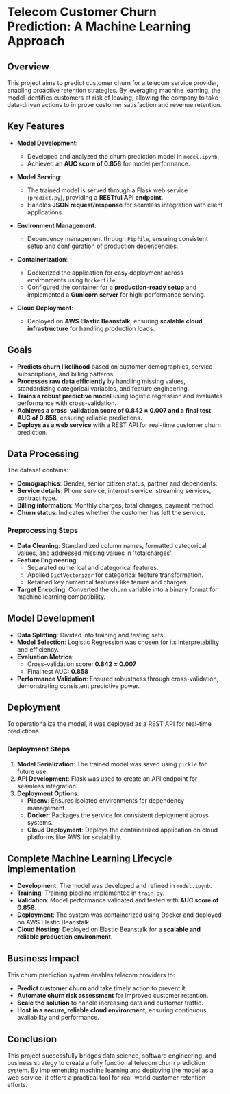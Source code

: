 # Telecom Customer Churn Prediction: A Machine Learning Approach

## Overview
This project aims to predict customer churn for a telecom service provider, enabling proactive retention strategies. By leveraging machine learning, the model identifies customers at risk of leaving, allowing the company to take data-driven actions to improve customer satisfaction and revenue retention.

## Key Features
- **Model Development**: 
  - Developed and analyzed the churn prediction model in `model.ipynb`.
  - Achieved an **AUC score of 0.858** for model performance.

- **Model Serving**:
  - The trained model is served through a Flask web service (`predict.py`), providing a **RESTful API endpoint**.
  - Handles **JSON request/response** for seamless integration with client applications.

- **Environment Management**:
  - Dependency management through `Pipfile`, ensuring consistent setup and configuration of production dependencies.

- **Containerization**:
  - Dockerized the application for easy deployment across environments using `Dockerfile`.
  - Configured the container for a **production-ready setup** and implemented a **Gunicorn server** for high-performance serving.

- **Cloud Deployment**:
  - Deployed on **AWS Elastic Beanstalk**, ensuring **scalable cloud infrastructure** for handling production loads.

## Goals
- **Predicts churn likelihood** based on customer demographics, service subscriptions, and billing patterns.
- **Processes raw data efficiently** by handling missing values, standardizing categorical variables, and feature engineering.
- **Trains a robust predictive model** using logistic regression and evaluates performance with cross-validation.
- **Achieves a cross-validation score of 0.842 ± 0.007 and a final test AUC of 0.858**, ensuring reliable predictions.
- **Deploys as a web service** with a REST API for real-time customer churn prediction.

## Data Processing
The dataset contains:
- **Demographics**: Gender, senior citizen status, partner and dependents.
- **Service details**: Phone service, internet service, streaming services, contract type.
- **Billing information**: Monthly charges, total charges, payment method.
- **Churn status**: Indicates whether the customer has left the service.

### Preprocessing Steps
- **Data Cleaning**: Standardized column names, formatted categorical values, and addressed missing values in 'totalcharges'.
- **Feature Engineering**:
  - Separated numerical and categorical features.
  - Applied `DictVectorizer` for categorical feature transformation.
  - Retained key numerical features like tenure and charges.
- **Target Encoding**: Converted the churn variable into a binary format for machine learning compatibility.

## Model Development
- **Data Splitting**: Divided into training and testing sets.
- **Model Selection**: Logistic Regression was chosen for its interpretability and efficiency.
- **Evaluation Metrics**:
  - Cross-validation score: **0.842 ± 0.007**
  - Final test AUC: **0.858**
- **Performance Validation**: Ensured robustness through cross-validation, demonstrating consistent predictive power.

## Deployment
To operationalize the model, it was deployed as a REST API for real-time predictions.

### Deployment Steps
1. **Model Serialization**: The trained model was saved using `pickle` for future use.
2. **API Development**: Flask was used to create an API endpoint for seamless integration.
3. **Deployment Options**:
   - **Pipenv**: Ensures isolated environments for dependency management.
   - **Docker**: Packages the service for consistent deployment across systems.
   - **Cloud Deployment**: Deploys the containerized application on cloud platforms like AWS for scalability.

## Complete Machine Learning Lifecycle Implementation
- **Development**: The model was developed and refined in `model.ipynb`.
- **Training**: Training pipeline implemented in `train.py`.
- **Validation**: Model performance validated and tested with **AUC score of 0.858**.
- **Deployment**: The system was containerized using Docker and deployed on AWS Elastic Beanstalk.
- **Cloud Hosting**: Deployed on Elastic Beanstalk for a **scalable and reliable production environment**.

## Business Impact
This churn prediction system enables telecom providers to:
- **Predict customer churn** and take timely action to prevent it.
- **Automate churn risk assessment** for improved customer retention.
- **Scale the solution** to handle increasing data and customer traffic.
- **Host in a secure, reliable cloud environment**, ensuring continuous availability and performance.


## Conclusion
This project successfully bridges data science, software engineering, and business strategy to create a fully functional telecom churn prediction system. By implementing machine learning and deploying the model as a web service, it offers a practical tool for real-world customer retention efforts.

